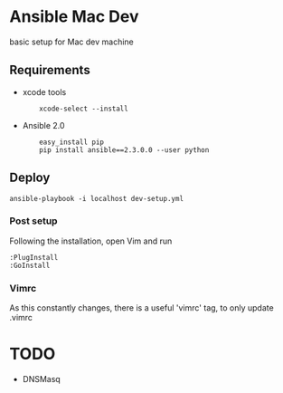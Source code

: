 Ansible Mac Dev
===============

basic setup for Mac dev machine

Requirements
------------

-	xcode tools

	```
	    xcode-select --install
	```

-	Ansible 2.0

	```
	    easy_install pip
	    pip install ansible==2.3.0.0 --user python
	```

Deploy
------

```
ansible-playbook -i localhost dev-setup.yml
```

### Post setup

Following the installation, open Vim and run

```
:PlugInstall
:GoInstall
```

### Vimrc

As this constantly changes, there is a useful 'vimrc' tag, to only update .vimrc

TODO
====

-	DNSMasq
